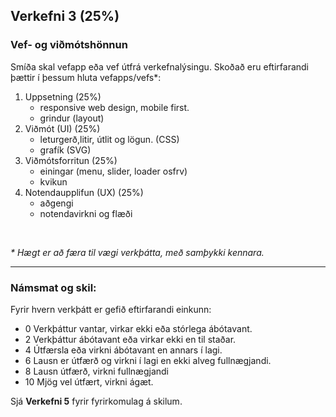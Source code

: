 ## Verkefni 3 (25%)

### Vef- og viðmótshönnun 
Smíða skal vefapp eða vef útfrá verkefnalýsingu. Skoðað eru eftirfarandi þættir í þessum hluta vefapps/vefs*:

1. Uppsetning (25%)
    - responsive web design, mobile first.
    - grindur (layout) 
1. Viðmót (UI) (25%)
    - leturgerð,litir, útlit og lögun. (CSS)
    - grafík (SVG) 
1. Viðmótsforritun (25%)
    - einingar (menu, slider, loader osfrv) 
    - kvikun
1. Notendaupplifun (UX) (25%)
    - aðgengi
    - notendavirkni og flæði

<br>

_* Hægt er að færa til vægi verkþátta, með samþykki kennara._

---

### Námsmat og skil:
Fyrir hvern verkþátt er gefið eftirfarandi einkunn:

- 0	Verkþáttur vantar, virkar ekki eða stórlega ábótavant.
- 2	Verkþáttur ábótavant eða virkar ekki en til staðar.
- 4	Útfærsla eða virkni ábótavant en annars í lagi.
- 6	Lausn er útfærð og virkni í lagi en ekki alveg fullnægjandi.
- 8	Lausn útfærð, virkni fullnægjandi
- 10 Mjög vel útfært, virkni ágæt. 

Sjá **Verkefni 5** fyrir fyrirkomulag á skilum.
